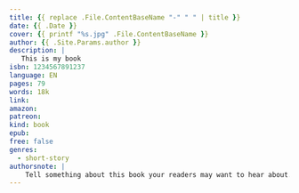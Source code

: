 ```yaml
---
title: {{ replace .File.ContentBaseName "-" " " | title }}
date: {{ .Date }}
cover: {{ printf "%s.jpg" .File.ContentBaseName }}
author: {{ .Site.Params.author }}
description: |
   This is my book
isbn: 1234567891237
language: EN
pages: 79
words: 18k
link: 
amazon: 
patreon: 
kind: book
epub: 
free: false
genres:
  - short-story
authorsnote: |
    Tell something about this book your readers may want to hear about. If not, remove this section.
---
```

